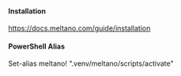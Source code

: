 #### Installation
https://docs.meltano.com/guide/installation

#### PowerShell Alias
Set-alias meltano! ".venv/meltano/scripts/activate"